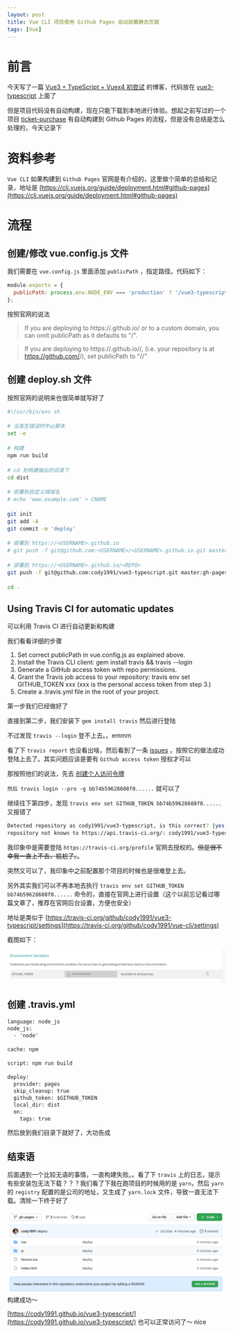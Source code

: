 ```yaml
---
layout: post
title: Vue CLI 项目使用 Github Pages 自动部署静态页面
tags: [Vue]
---
```


# 前言

今天写了一篇 [Vue3 + TypeScript + Vuex4 初尝试](https://codytang.cn/2021/03/20/vue3-ts-list/) 的博客，代码放在 [vue3-typescript](https://github.com/cody1991/vue3-typescript) 上面了

但是项目代码没有自动构建，现在只能下载到本地进行体验。想起之前写过的一个项目 [ticket-purchase](https://github.com/cody1991/ticket-purchase) 有自动构建到 Github Pages 的流程，但是没有总结是怎么处理的，今天记录下

# 资料参考

`Vue CLI` 如果构建到 `Github Pages` 官网是有介绍的，这里做个简单的总结和记录，地址是 [https://cli.vuejs.org/guide/deployment.html#github-pages](https://cli.vuejs.org/guide/deployment.html#github-pages)

# 流程

## 创建/修改 vue.config.js 文件

我们需要在 `vue.config.js` 里面添加 `publicPath` ，指定路径。代码如下：

```js
module.exports = {
  publicPath: process.env.NODE_ENV === 'production' ? '/vue3-typescript/' : '/',
};
```

按照官网的说法

> If you are deploying to https://<USERNAME>.github.io/ or to a custom domain, you can omit publicPath as it defaults to "/".

> If you are deploying to https://<USERNAME>.github.io/<REPO>/, (i.e. your repository is at https://github.com/<USERNAME>/<REPO>), set publicPath to "/<REPO>/"

## 创建 deploy.sh 文件

按照官网的说明来也很简单就写好了

```sh
#!/usr/bin/env sh

# 当发生错误时中止脚本
set -e

# 构建
npm run build

# cd 到构建输出的目录下
cd dist

# 部署到自定义域域名
# echo 'www.example.com' > CNAME

git init
git add -A
git commit -m 'deploy'

# 部署到 https://<USERNAME>.github.io
# git push -f git@github.com:<USERNAME>/<USERNAME>.github.io.git master

# 部署到 https://<USERNAME>.github.io/<REPO>
git push -f git@github.com:cody1991/vue3-typescript.git master:gh-pages

cd -
```

## Using Travis CI for automatic updates

可以利用 Travis CI 进行自动更新和构建

我们看看详细的步骤

1. Set correct publicPath in vue.config.js as explained above.
2. Install the Travis CLI client: gem install travis && travis --login
3. Generate a GitHub access token with repo permissions.
4. Grant the Travis job access to your repository: travis env set GITHUB_TOKEN xxx (xxx is the personal access token from step 3.)
5. Create a .travis.yml file in the root of your project.

第一步我们已经做好了

直接到第二步，我们安装下 `gem install travis` 然后进行登陆

不过发现 `travis --login` 登不上去。。emmm

看了下 `travis report` 也没看出啥，然后看到了一条 [issues](https://github.com/travis-ci/travis.rb/issues/788#issuecomment-750927765) ，按照它的做法成功登陆上去了。其实问题应该是要有 `Github access token` 授权才可以

那按照他们的说法，先去 [创建个人访问令牌](https://docs.github.com/cn/github/authenticating-to-github/creating-a-personal-access-token)

`然后 travis login --pro -g bb74b59628608f0......` 就可以了

继续往下第四步，发现 `travis env set GITHUB_TOKEN bb74b59628608f0......` 又报错了

```bash
Detected repository as cody1991/vue3-typescript, is this correct? |yes| yes
repository not known to https://api.travis-ci.org/: cody1991/vue3-typescript
```

我印象中是需要登陆 `https://travis-ci.org/profile` 官网去授权的。<del>但是很不幸我一直上不去，尴尬了。</del>。

突然又可以了，我印象中之前配置那个项目的时候也是很难登上去。

另外其实我们可以不再本地去执行 `travis env set GITHUB_TOKEN bb74b59628608f0......` 命令的，直接在官网上进行设置（这个以前忘记看过哪篇文章了，推荐在官网后台设置，方便也安全）

地址是类似于 [https://travis-ci.org/github/cody1991/vue3-typescript/settings](https://travis-ci.org/github/cody1991/vue-cli/settings)

截图如下：

![](/img/posts/vue-cli-github-pages-1.png)

## 创建 .travis.yml

```
language: node_js
node_js:
  - 'node'

cache: npm

script: npm run build

deploy:
  provider: pages
  skip_cleanup: true
  github_token: $GITHUB_TOKEN
  local_dir: dist
  on:
    tags: true
```

然后放到我们目录下就好了，大功告成

## 结束语

后面遇到一个比较无语的事情，一直构建失败。。看了下 `travis` 上的日志，提示有些安装包无法下载？？？我们看了下我在跑项目的时候用的是 `yarn`，然后 `yarn` 的 `registry` 配置的是公司的地址，又生成了 `yarn.lock` 文件，导致一直无法下载。清除一下终于好了

![](/img/posts/vue-cli-github-pages-2.png) 构建成功～

[https://cody1991.github.io/vue3-typescript/](https://cody1991.github.io/vue3-typescript/) 也可以正常访问了～ nice
